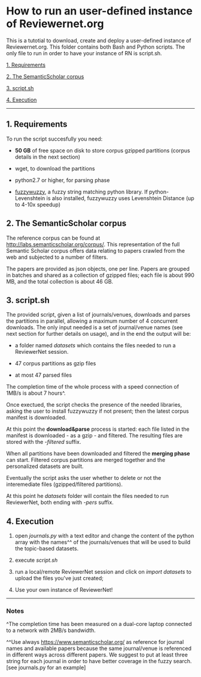 # How to run an user-defined instance of Reviewernet.org

This is a tutotial to download, create and deploy a user-defined instance of Reviewernet.org.
This folder contains both Bash and Python scripts. The only file to run in order to have your instance of RN is script.sh. 

[1. Requirements](https://github.com/cnr-isti-vclab/ReviewerNet/tree/Yscaling/parser#1-Requirements)

[2. The SemanticScholar corpus](https://github.com/cnr-isti-vclab/ReviewerNet/tree/Yscaling/parser#2-the-semanticscholar-corpus)

[3. script.sh](https://github.com/cnr-isti-vclab/ReviewerNet/tree/Yscaling/parser#3-scriptsh)

[4. Execution](https://github.com/cnr-isti-vclab/ReviewerNet/tree/Yscaling/parser#4-Execution)
<hr>

## 1. Requirements

To run the script succesfully you need:

- **50 GB** of free space on disk to store corpus gzipped partitions (corpus details in the next section)

- wget, to download the partitions

- python2.7 or higher, for parsing phase 

- [fuzzywuzzy](https://pypi.org/project/fuzzywuzzy/), a fuzzy string matching python library. If python-Levenshtein is also installed, 
 fuzzywuzzy uses Levenshtein Distance (up to 4-10x speedup)

## 2. The SemanticScholar corpus

The reference corpus can be found at http://labs.semanticscholar.org/corpus/. This representation of the full Semantic Scholar corpus offers data relating to papers crawled from the web and subjected to a number of filters.

The papers are provided as json objects, one per line. Papers are grouped in batches and shared as a collection of gzipped files; each file is about 990 MB, and the total collection is about 46 GB.

## 3. script.sh

The provided script, given a list of journals/venues, downloads and parses the partitions in parallel, allowing a maximum number of 4 concurrent downloads. 
The only input needed is a set of journal/venue names (see next section for further details on usage), and in the end the output will be:

- a folder named *datasets* which contains the files needed to run a ReviewerNet session.

- 47 corpus partitions as gzip files 

- at most 47 parsed files

The completion time of the whole process with a speed connection of 1MB/s is about 7 hours^.

Once exectued, the script checks the presence of the needed libraries, asking the user to install fuzzywuzzy if not present; then the latest corpus manifest is downloaded.

At this point the **download&parse** process is started: each file listed in the manifest is downloaded - as a gzip - and filtered. The resulting files are stored with the *-filtered* suffix.

When all partitions have been downloaded and filtered the **merging
phase** can start. Filtered corpus partitions are merged together and the personalized datasets are built.

Eventually the script asks the user whether to delete or not the interemediate files (gzipped/filtered partitions).

At this point he *datasets* folder will contain the files needed to run ReviewerNet, both ending with *-pers* suffix.

## 4. Execution

1. open *journals.py* with a text editor and change the content of the python array with the names^^ of the journals/venues that will be used to build the topic-based datasets.  

2. execute *script.sh*

3. run a local/remote ReviewerNet session and click on *import datasets* to upload the files you've just created; 

4. Use your own instance of ReviewerNet!
<hr>

### Notes

^The completion time has been measured on a dual-core laptop connected to a network with 2MB/s bandwidth. 

^^Use always https://www.semanticscholar.org/ as reference for journal names and available papers because the same journal/venue is referenced in different ways across different papers.
We suggest to put at least three string for each journal in order to have better coverage in the fuzzy search.[see journals.py for an example]
